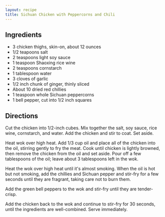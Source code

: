 ```yaml
---
layout: recipe
title: Sichuan Chicken with Peppercorns and Chili
---
```


## Ingredients

* 3 chicken thighs, skin-on, about 12 ounces
* 1/2 teapoons salt
* 2 teaspoons light soy sauce
* 1 teaspoon Shaoxing rice wine
* 2 teaspoons cornstarch
* 1 tablespoon water
* 3 cloves of garlic
* 1/2 inch chunk of ginger, thinly sliced
* About 10 dried red chillies
* 1 teaspoon whole Sichuan peppercorns
* 1 bell pepper, cut into 1/2 inch squares

## Directions

Cut the chicken into 1/2-inch cubes. Mix together the salt, soy sauce,
rice wine, cornstarch, and water. Add the chicken and stir to coat. Set
aside.

Heat wok over high heat. Add 1/3 cup oil and place all of the chicken
into the oil, stirring gently to fry the meat. Cook until chicken is
lightly browned, then remove the chicken from the oil and set aside.
Pour off a few tablespoons of the oil; leave about 3 tablespoons left in
the wok.

Heat the wok over high heat until it\'s almost smoking. When the oil is
hot but not smoking, add the chillies and Sichuan pepper and stir-fry
for a few seconds until they are fragrant, taking care not to burn them.

Add the green bell peppers to the wok and stir-fry until they are
tender-crisp.

Add the chicken back to the wok and continue to stir-fry for 30 seconds,
until the ingredients are well-combined. Serve immediately.

